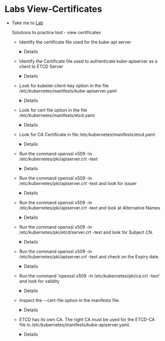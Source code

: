 # Labs View-Certificates
- Take me to [Lab](https://kodekloud.com/courses/certified-kubernetes-security-specialist-cks/lectures/31704335)


  Solutions to practice test - view certificates
  - Identify the certificate file used for the kube-api server

    <details>

    ```
    $ cat /etc/kubernetes/manifest/kube-apiserver.yaml

    Answer: /etc/kubernetes/pki/apiserver.crt
    ```
    </details>

  - Identify the Certificate file used to authenticate kube-apiserver as a client to ETCD Server

    <details>
    ```
    $ cat /etc/kubernetes/manifest/kube-apiserver.yaml
    Answer: /etc/kubernetes/pki/apiserver-etcd-client.crt
    ```
    </details>

  - Look for kubelet-client-key option in the file /etc/kubernetes/manifests/kube-apiserver.yaml

    <details>
    ```
    Answer: /etc/kubernetes/pki/apiserver-kubelet-client.key
    ```
    </details>

  - Look for cert file option in the file /etc/kubernetes/manifests/etcd.yaml

    <details>
    ```
    Answer: /etc/kubernetes/pki/etcd/server.crt
    ```
    </details>

  - Look for CA Certificate in file /etc/kubernetes/manifests/etcd.yaml

    <details>
    ```
    Answer: /etc/kubernetes/pki/etcd/ca.crt
    ```
    </details>

  - Run the command openssl x509 -in /etc/kubernetes/pki/apiserver.crt -text

    <details>
    ```
    $ openssl x509 -in /etc/kubernetes/pki/apiserver.crt -text
    ```
    </details>

  - Run the command openssl x509 -in /etc/kubernetes/pki/apiserver.crt -text and look for issuer

    <details>
    ```
    $ openssl x509 -in /etc/kubernetes/pki/apiserver.crt -text
    ```
    </details>

  - Run the command openssl x509 -in /etc/kubernetes/pki/apiserver.crt -text and look at Alternative Names

    <details>
    ```
    $ openssl x509 -in /etc/kubernetes/pki/apiserver.crt -text
    ```
    </details>

  - Run the command openssl x509 -in /etc/kubernetes/pki/etcd/server.crt -text and look for Subject CN.

    <details>
    ```
    $ openssl x509 -in /etc/kubernetes/pki/etcd/server.crt -text
    ```
    </details>

  - Run the command openssl x509 -in /etc/kubernetes/pki/apiserver.crt -text and check on the Expiry date.

    <details>
    ```
    $ openssl x509 -in /etc/kubernetes/pki/apiserver.crt -text
    ```
    </details>

  - Run the command 'openssl x509 -in /etc/kubernetes/pki/ca.crt -text' and look for validity

    <details>
    ```
    $ openssl x509 -in /etc/kubernetes/pki/ca.crt -text
    ```
    </details>

  - Inspect the --cert-file option in the manifests file.

    <details>
    ```
    $ vi /etc/kubernetes/manifests/etcd.yaml
    ```
    </details>

  - ETCD has its own CA. The right CA must be used for the ETCD-CA file in /etc/kubernetes/manifests/kube-apiserver.yaml.

    <details>
    ```
    View answer at /var/answers/kube-apiserver.yaml
    ```
    </details>
